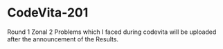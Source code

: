 # CodeVita-201

Round 1 Zonal 2 Problems which I faced during codevita will be uploaded after the announcement of the Results.
